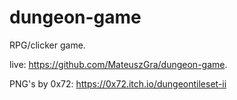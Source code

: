 # dungeon-game

RPG/clicker game.


live: https://github.com/MateuszGra/dungeon-game.


PNG's by 0x72: https://0x72.itch.io/dungeontileset-ii
